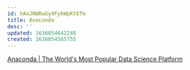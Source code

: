 ```yaml
---
id: hAoJNWRwGy4FykWpKt6Tm
title: Anaconda
desc: ''
updated: 1636854642248
created: 1636854565755
---
```


[Anaconda | The World's Most Popular Data Science Platform](https://www.anaconda.com/)
